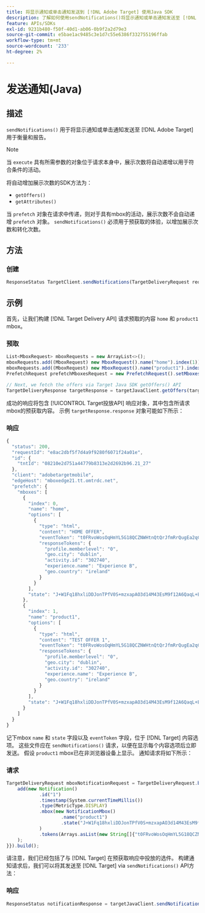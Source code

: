 ```yaml
---
title: 将显示通知或单击通知发送到 [!DNL Adobe Target] 使用Java SDK
description: 了解如何使用sendNotifications()将显示通知或单击通知发送至 [!DNL Adobe Target] 用于衡量和报告。
feature: APIs/SDKs
exl-id: 9231b480-f50f-40d1-ab06-0b9f2a2d79e3
source-git-commit: e5bae1ac9485c3e1d7c55e6386f332755196ffab
workflow-type: tm+mt
source-wordcount: '233'
ht-degree: 2%

---
```


# 发送通知(Java)

## 描述

`sendNotifications()` 用于将显示通知或单击通知发送至 [!DNL Adobe Target] 用于衡量和报告。

>[!NOTE]
>
>当 `execute` 具有所需参数的对象位于请求本身中，展示次数将自动递增以用于符合条件的活动。

将自动增加展示次数的SDK方法为：

* `getOffers()`
* `getAttributes()`

当 `prefetch` 对象在请求中传递，则对于具有mbox的活动，展示次数不会自动递增 `prefetch` 对象。 `sendNotifications()` 必须用于预获取的体验，以增加展示次数和转化次数。

## 方法

### 创建

```javascript {line-numbers="true"}
ResponseStatus TargetClient.sendNotifications(TargetDeliveryRequest request)
```

## 示例

首先，让我们构建 [!DNL Target Delivery API] 请求预取的内容 `home` 和 `product1` mbox。

### 预取

```javascript {line-numbers="true"}
List<MboxRequest> mboxRequests = new ArrayList<>();
mboxRequests.add((MboxRequest) new MboxRequest().name("home").index(1));
mboxRequests.add((MboxRequest) new MboxRequest().name("product1").index(2));
PrefetchRequest prefetchMboxesRequest = new PrefetchRequest().setMboxes(mboxRequests)

// Next, we fetch the offers via Target Java SDK getOffers() API
TargetDeliveryResponse targetResponse = targetJavaClient.getOffers(targetDeliveryRequest);
```

成功的响应将包含 [!UICONTROL Target投放API] 响应对象，其中包含所请求mbox的预获取内容。 示例 `targetResponse.response` 对象可能如下所示：

### 响应

```javascript {line-numbers="true"}
{
  "status": 200,
  "requestId": "e8ac2dbf5f7d4a9f9280f6071f24a01e",
  "id": {
    "tntId": "08210e2d751a44779b8313e2d2692b96.21_27"
  },
  "client": "adobetargetmobile",
  "edgeHost": "mboxedge21.tt.omtrdc.net",
  "prefetch": {
    "mboxes": [
      {
        "index": 0,
        "name": "home",
        "options": [
          {
            "type": "html",
            "content": "HOME OFFER",
            "eventToken": "t0FRvoWosOqHmYL5G18QCZNWHtnQtQrJfmRrQugEa2qCnQ9Y9OaLL2gsdrWQTvE54PwSz67rmXWmSnkXpSSS2Q==",
            "responseTokens": {
              "profile.memberlevel": "0",
              "geo.city": "dublin",
              "activity.id": "302740",
              "experience.name": "Experience B",
              "geo.country": "ireland"
            }
          }
        ],
        "state": "J+W1Fq18hxliDDJonTPfV0S+mzxapAO3d14M43EsM9f12A6QaqL+E3XKkRFlmq9U"
      },
      {
        "index": 1,
        "name": "product1",
        "options": [
          {
            "type": "html",
            "content": "TEST OFFER 1",
            "eventToken": "t0FRvoWosOqHmYL5G18QCZNWHtnQtQrJfmRrQugEa2qCnQ9Y9OaLL2gsdrWQTvE54PwSz67rmXWmSnkXpSSS2Q==",
            "responseTokens": {
              "profile.memberlevel": "0",
              "geo.city": "dublin",
              "activity.id": "302740",
              "experience.name": "Experience B",
              "geo.country": "ireland"
            }
          }
        ],
        "state": "J+W1Fq18hxliDDJonTPfV0S+mzxapAO3d14M43EsM9f12A6QaqL+E3XKkRFlmq9U"
      }
    ]
  }
}
```

记下mbox `name` 和 `state` 字段以及 `eventToken` 字段，位于 [!DNL Target] 内容选项。 这些文件应在 `sendNotifications()` 请求，以便在显示每个内容选项后立即发送。 假设 `product1` mbox已在非浏览器设备上显示。 通知请求将如下所示：

### 请求

```javascript {line-numbers="true"}
TargetDeliveryRequest mboxNotificationRequest = TargetDeliveryRequest.builder().notifications(new ArrayList() {{
    add(new Notification()
            .id("1")
            .timestamp(System.currentTimeMillis())
            .type(MetricType.DISPLAY)
            .mbox(new NotificationMbox()
                    .name("product1")
                    .state("J+W1Fq18hxliDDJonTPfV0S+mzxapAO3d14M43EsM9f12A6QaqL+E3XKkRFlmq9U")
            )
            .tokens(Arrays.asList(new String[]{"t0FRvoWosOqHmYL5G18QCZNWHtnQtQrJfmRrQugEa2qCnQ9Y9OaLL2gsdrWQTvE54PwSz67rmXWmSnkXpSSS2Q=="}))
    );
}}).build();
```

请注意，我们已经包括了与 [!DNL Target] 在预获取响应中投放的选件。 构建通知请求后，我们可以将其发送至 [!DNL Target] via `sendNotifications()` API方法：

### 响应

```javascript {line-numbers="true"}
ResponseStatus notificationResponse = targetJavaClient.sendNotifications(mboxNotificationRequest);
```
